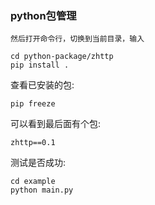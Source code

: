 ### python包管理

	
	然后打开命令行，切换到当前目录，输入

	cd python-package/zhttp
	pip install .

查看已安装的包:

	pip freeze

可以看到最后面有个包:

	zhttp==0.1

测试是否成功:

	cd example
	python main.py
